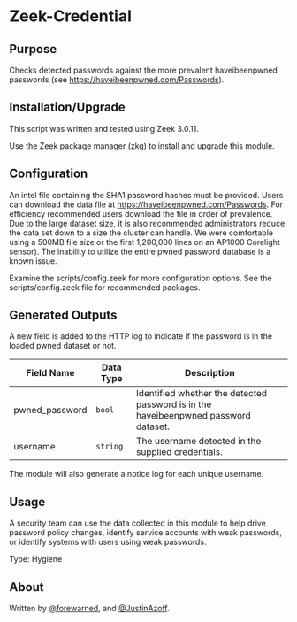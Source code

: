 
# Zeek-Credential

## Purpose

Checks detected passwords against the more prevalent haveibeenpwned passwords (see https://haveibeenpwned.com/Passwords).

## Installation/Upgrade

This script was written and tested using Zeek 3.0.11.

Use the Zeek package manager (zkg) to install and upgrade this module.

## Configuration

An intel file containing the SHA1 password hashes must be provided. Users can download the data file at https://haveibeenpwned.com/Passwords. For efficiency recommended users download the file in order of prevalence. Due to the large dataset size, it is also recommended administrators reduce the data set down to a size the cluster can handle. We were comfortable  using a 500MB file size or the first 1,200,000 lines on an AP1000 Corelight sensor). The inability to utilize the entire pwned password database is a known issue.

Examine the scripts/config.zeek for more configuration options.
See the scripts/config.zeek file for recommended packages.

## Generated Outputs

A new field is added to the HTTP log to indicate if the password is in the loaded pwned dataset or not.

| Field Name | Data Type |  Description |
| ----- | ----- | ----- |
| pwned_password | `bool` | Identified whether the detected password is in the haveibeenpwned password dataset. |
| username | `string` | The username detected in the supplied credentials. |

The module will also generate a notice log for each unique username.

## Usage

A security team can use the data collected in this module to help drive password policy changes, identify service accounts with weak passwords, or identify systems with users using weak passwords.

Type: Hygiene

## About
Written by [@forewarned](https://github.com/forewarned), and [@JustinAzoff](https://github.com/JustinAzoff).
